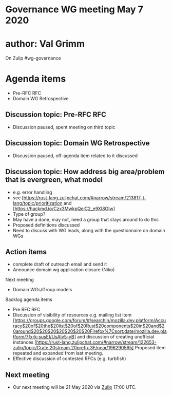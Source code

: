 
# Governance WG meeting May 7 2020
# author: Val Grimm
On Zulip #wg-governance

# Agenda items

* Pre-RFC RFC 
* Domain WG Retrospective


## Discussion topic: Pre-RFC RFC

* Discussion paused, spent meeting on third topic

## Discussion topic: Domain WG Retrospective

* Discussion paused, off-agenda item related to it discussed

## Discussion topic: How address big area/problem that is evergreen, what model

* e.g. error handling
* see [https://rust-lang.zulipchat.com/#narrow/stream/213817-t-lang/topic/prioritization
and [https://hackmd.io/Czx3MwkpQeiC2_e9XI8OIw]
* Type of group?
* May have a done, may not, need a group that stays around to do this
* Proposed definitions discussed
* Need to discuss with WG leads, along with the questionnaire on domain WGs

## Action items
* complete draft of outreach email and send it
* Announce domain wg application closure (Niko)

Next meeting
* Domain WGs/Group models

Backlog agenda items
* Pre RFC RFC
* Discussion of visibility of resources e.g. mailing list item 
[https://groups.google.com/forum/#!searchin/mozilla.dev.platform/Accuracy$20of$20the$20list$20of$20Rust$20components$20in$20and$20around$20$20$20$20$20$20$20Firefox%7Csort:date/mozilla.dev.platform/7fxrk-susEI/UsAlv5-yB]
and discussion of creating unofficial instances
[https://rust-lang.zulipchat.com/#narrow/stream/122653-zulip/topic/Crate.20stream.20prefix.3F/near/196290565]
Proposed item repeated and expanded from last meeting.
* Effective discussion of contested RFCs (e.g. turbfish)

## Next meeting
* Our next meeting will be 21 May 2020 via [Zulip](https://rust-lang.zulipchat.com/#narrow/stream/223182-wg-governance) 17:00 UTC.

[wg-governance]: https://github.com/rust-lang/wg-governance/
[detailed minutes]: https://github.com/rust-lang/wg-governance/blob/master/minutes/2020.05.07.md
[Zulip thread]: https://rust-lang.zulipchat.com/#narrow/stream/223182-wg-governance/topic/Meeting.2020-05-07
